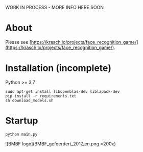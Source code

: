 WORK IN PROCESS - MORE INFO HERE SOON

# About

Please see [https://krasch.io/projects/face_recognition_game/](https://krasch.io/projects/face_recognition_game/).


# Installation (incomplete)

Python >= 3.7

```
sudo apt-get install libopenblas-dev liblapack-dev 
pip install -r requirements.txt  
sh download_models.sh
```

# Startup

```
python main.py
```


![BMBF logo](BMBF_gefoerdert_2017_en.png =200x)
